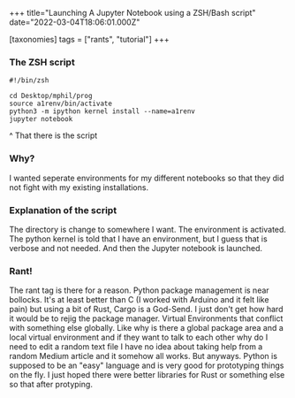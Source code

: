 +++
title="Launching A Jupyter Notebook using a ZSH/Bash script"
date="2022-03-04T18:06:01.000Z"

[taxonomies] 
tags = ["rants", "tutorial"]
+++

### The ZSH script

```shell
#!/bin/zsh

cd Desktop/mphil/prog
source a1renv/bin/activate
python3 -m ipython kernel install --name=a1renv
jupyter notebook
```
^ That there is the script

### Why?

I wanted seperate environments for my different notebooks so that they did not fight with my existing installations.

### Explanation of the script

The directory is change to somewhere I want. The environment is activated. The python kernel is told that I have an environment, but I guess that is verbose and not needed. And then the Jupyter notebook is launched.

### Rant!

The rant tag is there for a reason. Python package management is near bollocks. It's at least better than C (I worked with Arduino and it felt like pain) but using a bit of Rust, Cargo is a God-Send. I just don't get how hard it would be to rejig the package manager. Virtual Environments that conflict with something else globally. Like why is there a global package area and a local virtual environment and if they want to talk to each other why do I need to edit a random text file I have no idea about taking help from a random Medium article and it somehow all works. But anyways. Python is supposed to be an "easy" language and is very good for prototyping things on the fly. I just hoped there were better libraries for Rust or something else so that after protyping.